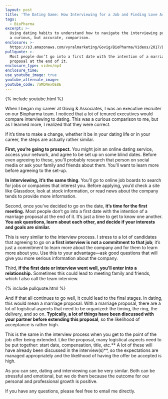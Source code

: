 ```yaml
---
layout: post
title: 'The Dating Game: How Interviewing for a Job and Finding Love Are Similar'
tags:
  - BioPharma
excerpt: >-
  Using dating habits to understand how to navigate the interviewing process is
  a curious, but accurate, comparison.
enclosure: >-
  https://s3.amazonaws.com/vyralmarketing/Govig/BioPharma/Videos/2017/Dating+And+Interviewing+Can+Be+Similar+-+JustinnOct2.mp4
pullquote: >-
  Most people don’t go into a first date with the intention of a marriage
  proposal at the end of it.
enclosure_type: video/mp4
enclosure_time:
use_youtube_image: true
youtube_alternate_image:
youtube_code: 7aMbNexOE8E
---
```



{% include youtube.html %}

When I began my career at Govig & Associates, I was an executive recruiter on our Biopharma team. I noticed that a lot of tenured executives would compare interviewing to dating. This was a curious comparison to me, but as I learned more, I realized that they were correct.

If it’s time to make a change, whether it be in your dating life or in your career, the steps are actually rather similar.

**First, you’re going to prospect.** You might join an online dating service, access your network, and agree to be set up on some blind dates. Before even agreeing to these, you’ll probably research that person on social media or ask your family and friends about them. You’ll want to learn more before agreeing to the set-up.

**In interviewing, it’s the same thing**. You’ll go to online job boards to search for jobs or companies that interest you. Before applying, you’d check a site like Glassdoor, look at stock information, or read news about the company tends to provide more information.

Second, once you’ve decided to go on the date, **it’s time for the first meeting.** Most people don’t go into a first date with the intention of a marriage proposal at the end of it. It’s just a time to get to know one another. **You ask questions, learn about each other, and decide if your interests and goals are similar.**

This is very similar to the interview process. I stress to a lot of candidates that agreeing to go on **a first interview is not a commitment to that job**; it’s just a commitment to learn more about the company and for them to learn more about you. Use this to your advantage—ask good questions that will give you more serious information about the company.

Third, **if the first date or interview went well, you’ll enter into a relationship.** Sometimes this could lead to meeting family and friends, which I also call the team interview.

{% include pullquote.html %}

And if that all continues to go well, it could lead to the final stages. In dating, this would mean a marriage proposal. With a marriage proposal, there are a lot of logistical aspects that need to be organized: the timing, the ring, the delivery, and so on. **Typically, a lot of things have been discussed with your partner before extending this proposal**, so the likelihood of acceptance is rather high.

This is the same in the interview process when you get to the point of the job offer being extended. Like the proposal, many logistical aspects need to be put together: start date, compensation, title, etc.** A lot of these will have already been discussed in the interview(s)**, so the expectations are managed appropriately and the likelihood of having the offer be accepted is high.

As you can see, dating and interviewing can be very similar. Both can be stressful and emotional, but we do them because the outcome for our personal and professional growth is positive.

If you have any questions, please feel free to email me directly.